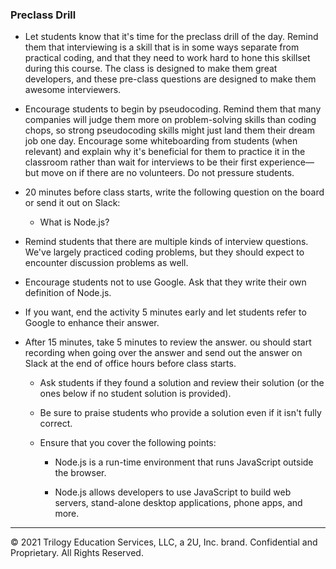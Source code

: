 ### Preclass Drill

* Let students know that it's time for the preclass drill of the day. Remind them that interviewing is a skill that is in some ways separate from practical coding, and that they need to work hard to hone this skillset during this course. The class is designed to make them great developers, and these pre-class questions are designed to make them awesome interviewers.

* Encourage students to begin by pseudocoding. Remind them that many companies will judge them more on problem-solving skills than coding chops, so strong pseudocoding skills might just land them their dream job one day. Encourage some whiteboarding from students (when relevant) and explain why it's beneficial for them to practice it in the classroom rather than wait for interviews to be their first experience—but move on if there are no volunteers. Do not pressure students.

* 20 minutes before class starts, write the following question on the board or send it out on Slack:

  * What is Node.js?

* Remind students that there are multiple kinds of interview questions. We've largely practiced coding problems, but they should expect to encounter discussion problems as well.

* Encourage students not to use Google. Ask that they write their own definition of Node.js.

* If you want, end the activity 5 minutes early and let students refer to Google to enhance their answer.
 
* After 15 minutes, take 5 minutes to review the answer. ou should start recording when going over the answer and send out the answer on Slack at the end of office hours before class starts.

  * Ask students if they found a solution and review their solution (or the ones below if no student solution is provided). 

  * Be sure to praise students who provide a solution even if it isn't fully correct. 

  * Ensure that you cover the following points:

    * Node.js is a run-time environment that runs JavaScript outside the browser.

    * Node.js allows developers to use JavaScript to build web servers, stand-alone desktop applications, phone apps, and more. 

---

© 2021 Trilogy Education Services, LLC, a 2U, Inc. brand. Confidential and Proprietary. All Rights Reserved.
 